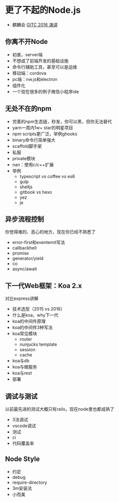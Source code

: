 # 更了不起的Node.js

- 麒麟会 [GITC 2016 演讲](http://www.thegitc.com/2016#guest)

## 你离不开Node

- 初衷，server端
- 不想成了前端开发的基础设施
- 命令行辅助工具，甚至可以是运维
- 移动端：cordova
- pc端：nw.js和electron
- 组件化
- 一个现在很多的例子微信小程序ide

## 无处不在的npm

- 完善的npm生态链，秒发，你可以黑，但你无法替代
- yarn一周内1w+ star的明星项目
- npm scripts更广泛，举例ghooks
- binary命令行简单强大
- scaffold脚手架
- 私服
- private模块
- nan：使用c/c++扩展
- 举例
  - typescript vs coffee vs es6
  - gulp
  - shelljs
  - gitbook vs hexo
  - yez
  - je

## 异步流程控制

你觉得难的、恶心的地方，现在你已经不熟悉了

- error-first和eventemit写法
- callbackhell
- promise
- generator/yield
- co
- async/await

## 下一代Web框架：Koa 2.x

对比express讲解

- 技术选型（2015 vs 2016）
- 什么是koa，why下一代
- koa的中间件原理
- koa的中间件3种写法
- koa常见模块
  - router
  - nunjucks template
  - session
  - cache
- koa与db
- koa与微服务
- koa与rest
- 部署

## 调试与测试

以前最先进的测试大概只有rails，现在node里也都成熟了

- 3法调试
- vscode调试
- 测试
- ci
- 代码覆盖率

## Node Style

- 约定
- debug
- require-directory
- 3m安装法
- 小而美
